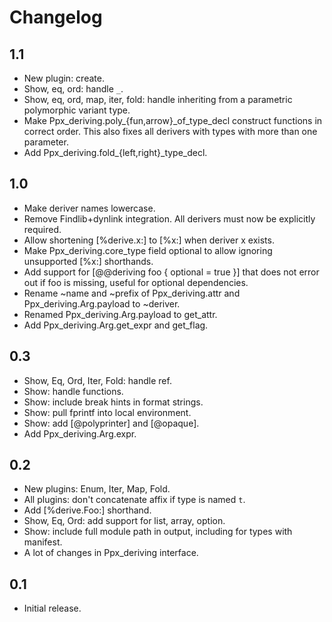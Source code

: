 Changelog
=========

1.1
---

  * New plugin: create.
  * Show, eq, ord: handle `_`.
  * Show, eq, ord, map, iter, fold: handle inheriting from a parametric
    polymorphic variant type.
  * Make Ppx_deriving.poly_{fun,arrow}_of_type_decl construct functions
    in correct order. This also fixes all derivers with types with
    more than one parameter.
  * Add Ppx_deriving.fold_{left,right}_type_decl.

1.0
---

  * Make deriver names lowercase.
  * Remove Findlib+dynlink integration. All derivers must now be
    explicitly required.
  * Allow shortening [%derive.x:] to [%x:] when deriver x exists.
  * Make Ppx_deriving.core_type field optional to allow ignoring
    unsupported [%x:] shorthands.
  * Add support for [@@deriving foo { optional = true }] that does
    not error out if foo is missing, useful for optional dependencies.
  * Rename ~name and ~prefix of Ppx_deriving.attr and
    Ppx_deriving.Arg.payload to ~deriver.
  * Renamed Ppx_deriving.Arg.payload to get_attr.
  * Add Ppx_deriving.Arg.get_expr and get_flag.

0.3
---

  * Show, Eq, Ord, Iter, Fold: handle ref.
  * Show: handle functions.
  * Show: include break hints in format strings.
  * Show: pull fprintf into local environment.
  * Show: add [@polyprinter] and [@opaque].
  * Add Ppx_deriving.Arg.expr.

0.2
---

  * New plugins: Enum, Iter, Map, Fold.
  * All plugins: don't concatenate affix if type is named `t`.
  * Add [%derive.Foo:] shorthand.
  * Show, Eq, Ord: add support for list, array, option.
  * Show: include full module path in output, including for types with manifest.
  * A lot of changes in Ppx_deriving interface.

0.1
---

  * Initial release.
